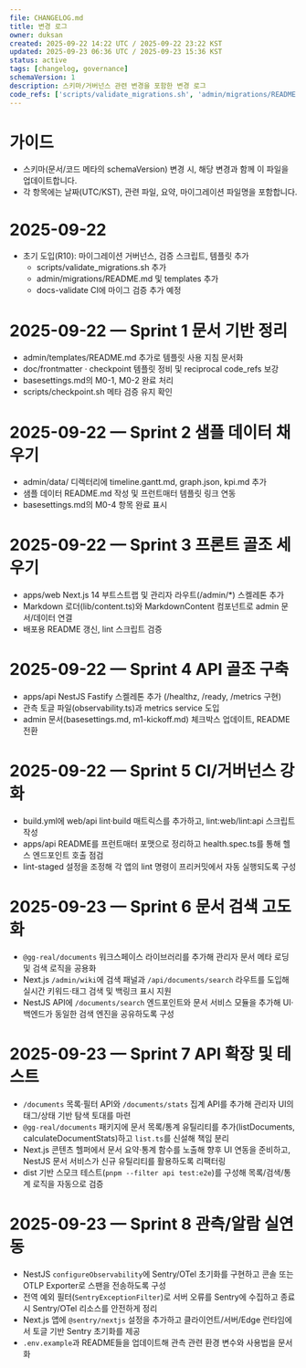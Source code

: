 ```yaml
---
file: CHANGELOG.md
title: 변경 로그
owner: duksan
created: 2025-09-22 14:22 UTC / 2025-09-22 23:22 KST
updated: 2025-09-23 06:36 UTC / 2025-09-23 15:36 KST
status: active
tags: [changelog, governance]
schemaVersion: 1
description: 스키마/거버넌스 관련 변경을 포함한 변경 로그
code_refs: ['scripts/validate_migrations.sh', 'admin/migrations/README.md']
---
```


# 가이드

- 스키마(문서/코드 메타의 schemaVersion) 변경 시, 해당 변경과 함께 이 파일을 업데이트합니다.
- 각 항목에는 날짜(UTC/KST), 관련 파일, 요약, 마이그레이션 파일명을 포함합니다.

# 2025-09-22

- 초기 도입(R10): 마이그레이션 거버넌스, 검증 스크립트, 템플릿 추가
  - scripts/validate_migrations.sh 추가
  - admin/migrations/README.md 및 templates 추가
  - docs-validate CI에 마이그 검증 추가 예정

# 2025-09-22 — Sprint 1 문서 기반 정리

- admin/templates/README.md 추가로 템플릿 사용 지침 문서화
- doc/frontmatter · checkpoint 템플릿 정비 및 reciprocal code_refs 보강
- basesettings.md의 M0-1, M0-2 완료 처리
- scripts/checkpoint.sh 메타 검증 유지 확인

# 2025-09-22 — Sprint 2 샘플 데이터 채우기

- admin/data/ 디렉터리에 timeline.gantt.md, graph.json, kpi.md 추가
- 샘플 데이터 README.md 작성 및 프런트매터 템플릿 링크 연동
- basesettings.md의 M0-4 항목 완료 표시

# 2025-09-22 — Sprint 3 프론트 골조 세우기

- apps/web Next.js 14 부트스트랩 및 관리자 라우트(/admin/\*) 스켈레톤 추가
- Markdown 로더(lib/content.ts)와 MarkdownContent 컴포넌트로 admin 문서/데이터 연결
- 배포용 README 갱신, lint 스크립트 검증

# 2025-09-22 — Sprint 4 API 골조 구축

- apps/api NestJS Fastify 스켈레톤 추가 (/healthz, /ready, /metrics 구현)
- 관측 토글 파일(observability.ts)과 metrics service 도입
- admin 문서(basesettings.md, m1-kickoff.md) 체크박스 업데이트, README 전환

# 2025-09-22 — Sprint 5 CI/거버넌스 강화

- build.yml에 web/api lint·build 매트릭스를 추가하고, lint:web/lint:api 스크립트 작성
- apps/api README를 프런트매터 포맷으로 정리하고 health.spec.ts를 통해 헬스 엔드포인트 호출 점검
- lint-staged 설정을 조정해 각 앱의 lint 명령이 프리커밋에서 자동 실행되도록 구성

# 2025-09-23 — Sprint 6 문서 검색 고도화

- `@gg-real/documents` 워크스페이스 라이브러리를 추가해 관리자 문서 메타 로딩 및 검색 로직을 공용화
- Next.js `/admin/wiki`에 검색 패널과 `/api/documents/search` 라우트를 도입해 실시간 키워드·태그 검색 및 백링크 표시 지원
- NestJS API에 `/documents/search` 엔드포인트와 문서 서비스 모듈을 추가해 UI·백엔드가 동일한 검색 엔진을 공유하도록 구성

# 2025-09-23 — Sprint 7 API 확장 및 테스트

- `/documents` 목록·필터 API와 `/documents/stats` 집계 API를 추가해 관리자 UI의 태그/상태 기반 탐색 토대를 마련
- `@gg-real/documents` 패키지에 문서 목록/통계 유틸리티를 추가(listDocuments, calculateDocumentStats)하고 `list.ts`를 신설해 책임 분리
- Next.js 콘텐츠 헬퍼에서 문서 요약·통계 함수를 노출해 향후 UI 연동을 준비하고, NestJS 문서 서비스가 신규 유틸리티를 활용하도록 리팩터링
- dist 기반 스모크 테스트(`pnpm --filter api test:e2e`)를 구성해 목록/검색/통계 로직을 자동으로 검증

# 2025-09-23 — Sprint 8 관측/알람 실연동

- NestJS `configureObservability`에 Sentry/OTel 초기화를 구현하고 콘솔 또는 OTLP Exporter로 스팬을 전송하도록 구성
- 전역 예외 필터(`SentryExceptionFilter`)로 서버 오류를 Sentry에 수집하고 종료 시 Sentry/OTel 리소스를 안전하게 정리
- Next.js 앱에 `@sentry/nextjs` 설정을 추가하고 클라이언트/서버/Edge 런타임에서 토글 기반 Sentry 초기화를 제공
- `.env.example`과 README들을 업데이트해 관측 관련 환경 변수와 사용법을 문서화

